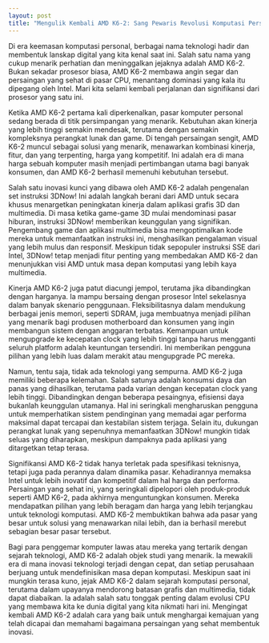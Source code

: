 ```yaml
---
layout: post
title: "Mengulik Kembali AMD K6-2: Sang Pewaris Revolusi Komputasi Personal"
---
```


Di era keemasan komputasi personal, berbagai nama teknologi hadir dan membentuk lanskap digital yang kita kenal saat ini. Salah satu nama yang cukup menarik perhatian dan meninggalkan jejaknya adalah AMD K6-2. Bukan sekadar prosesor biasa, AMD K6-2 membawa angin segar dan persaingan yang sehat di pasar CPU, menantang dominasi yang kala itu dipegang oleh Intel. Mari kita selami kembali perjalanan dan signifikansi dari prosesor yang satu ini.

Ketika AMD K6-2 pertama kali diperkenalkan, pasar komputer personal sedang berada di titik persimpangan yang menarik. Kebutuhan akan kinerja yang lebih tinggi semakin mendesak, terutama dengan semakin kompleksnya perangkat lunak dan game. Di tengah persaingan sengit, AMD K6-2 muncul sebagai solusi yang menarik, menawarkan kombinasi kinerja, fitur, dan yang terpenting, harga yang kompetitif. Ini adalah era di mana harga sebuah komputer masih menjadi pertimbangan utama bagi banyak konsumen, dan AMD K6-2 berhasil memenuhi kebutuhan tersebut.

Salah satu inovasi kunci yang dibawa oleh AMD K6-2 adalah pengenalan set instruksi 3DNow! Ini adalah langkah berani dari AMD untuk secara khusus menargetkan peningkatan kinerja dalam aplikasi grafis 3D dan multimedia. Di masa ketika game-game 3D mulai mendominasi pasar hiburan, instruksi 3DNow! memberikan keunggulan yang signifikan. Pengembang game dan aplikasi multimedia bisa mengoptimalkan kode mereka untuk memanfaatkan instruksi ini, menghasilkan pengalaman visual yang lebih mulus dan responsif. Meskipun tidak sepopuler instruksi SSE dari Intel, 3DNow! tetap menjadi fitur penting yang membedakan AMD K6-2 dan menunjukkan visi AMD untuk masa depan komputasi yang lebih kaya multimedia.

Kinerja AMD K6-2 juga patut diacungi jempol, terutama jika dibandingkan dengan harganya. Ia mampu bersaing dengan prosesor Intel sekelasnya dalam banyak skenario penggunaan. Fleksibilitasnya dalam mendukung berbagai jenis memori, seperti SDRAM, juga membuatnya menjadi pilihan yang menarik bagi produsen motherboard dan konsumen yang ingin membangun sistem dengan anggaran terbatas. Kemampuan untuk mengupgrade ke kecepatan clock yang lebih tinggi tanpa harus mengganti seluruh platform adalah keuntungan tersendiri. Ini memberikan pengguna pilihan yang lebih luas dalam merakit atau mengupgrade PC mereka.

Namun, tentu saja, tidak ada teknologi yang sempurna. AMD K6-2 juga memiliki beberapa kelemahan. Salah satunya adalah konsumsi daya dan panas yang dihasilkan, terutama pada varian dengan kecepatan clock yang lebih tinggi. Dibandingkan dengan beberapa pesaingnya, efisiensi daya bukanlah keunggulan utamanya. Hal ini seringkali mengharuskan pengguna untuk memperhatikan sistem pendinginan yang memadai agar performa maksimal dapat tercapai dan kestabilan sistem terjaga. Selain itu, dukungan perangkat lunak yang sepenuhnya memanfaatkan 3DNow! mungkin tidak seluas yang diharapkan, meskipun dampaknya pada aplikasi yang ditargetkan tetap terasa.

Signifikansi AMD K6-2 tidak hanya terletak pada spesifikasi teknisnya, tetapi juga pada perannya dalam dinamika pasar. Kehadirannya memaksa Intel untuk lebih inovatif dan kompetitif dalam hal harga dan performa. Persaingan yang sehat ini, yang seringkali dipelopori oleh produk-produk seperti AMD K6-2, pada akhirnya menguntungkan konsumen. Mereka mendapatkan pilihan yang lebih beragam dan harga yang lebih terjangkau untuk teknologi komputasi. AMD K6-2 membuktikan bahwa ada pasar yang besar untuk solusi yang menawarkan nilai lebih, dan ia berhasil merebut sebagian besar pasar tersebut.

Bagi para penggemar komputer lawas atau mereka yang tertarik dengan sejarah teknologi, AMD K6-2 adalah objek studi yang menarik. Ia mewakili era di mana inovasi teknologi terjadi dengan cepat, dan setiap perusahaan berjuang untuk mendefinisikan masa depan komputasi. Meskipun saat ini mungkin terasa kuno, jejak AMD K6-2 dalam sejarah komputasi personal, terutama dalam upayanya mendorong batasan grafis dan multimedia, tidak dapat diabaikan. Ia adalah salah satu tonggak penting dalam evolusi CPU yang membawa kita ke dunia digital yang kita nikmati hari ini. Mengingat kembali AMD K6-2 adalah cara yang baik untuk menghargai kemajuan yang telah dicapai dan memahami bagaimana persaingan yang sehat membentuk inovasi.
